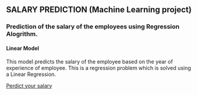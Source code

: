 
## SALARY PREDICTION (Machine Learning project)
### Prediction of the salary of the employees using Regression Alogrithm.
#### Linear Model
This model predicts the salary of the employee based on the year of experience of employee. This is a regression problem which is solved using a Linear Regression.

[Perdict your salary](https://salarypredictionofemployee.herokuapp.com/)
